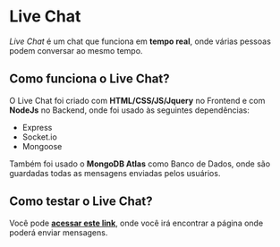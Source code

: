 # Live Chat
*Live Chat* é um chat que funciona em **tempo real**, onde várias pessoas podem conversar ao mesmo tempo.

## Como funciona o Live Chat?
O Live Chat foi criado com **HTML/CSS/JS/Jquery** no Frontend e com **NodeJs** no Backend, onde foi usado às seguintes dependências:

- Express
- Socket.io
- Mongoose

Também foi usado o **MongoDB Atlas** como Banco de Dados, onde são guardadas todas as mensagens enviadas pelos usuários.

## Como testar o Live Chat?
Você pode **[acessar este link](https://livechat-realtime.herokuapp.com/)**, onde você irá encontrar a página onde poderá enviar mensagens.
